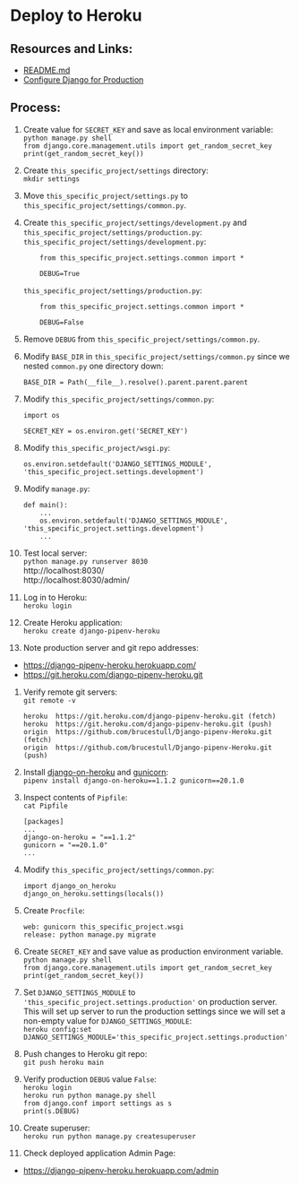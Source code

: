 # Deploy to Heroku

## Resources and Links:
* [README.md](../README.md)
* [Configure Django for Production](https://thinkster.io/tutorials/configuring-django-settings-for-production)  

## Process:

1. Create value for `SECRET_KEY` and save as local environment variable:  
`python manage.py shell`  
`from django.core.management.utils import get_random_secret_key`  
`print(get_random_secret_key())`  

1. Create `this_specific_project/settings` directory:  
`mkdir settings`  

1. Move `this_specific_project/settings.py` to `this_specific_project/settings/common.py`.  

1. Create `this_specific_project/settings/development.py` and `this_specific_project/settings/production.py`:  
    `this_specific_project/settings/development.py`:  
    ```
        from this_specific_project.settings.common import *

        DEBUG=True
    ```
    `this_specific_project/settings/production.py`:  
    ```
        from this_specific_project.settings.common import *

        DEBUG=False
    ```

1. Remove `DEBUG` from `this_specific_project/settings/common.py`.  

1. Modify `BASE_DIR` in `this_specific_project/settings/common.py` since we nested `common.py` one directory down:  
    ```
    BASE_DIR = Path(__file__).resolve().parent.parent.parent
    ```

1. Modify `this_specific_project/settings/common.py`:  
    ```
    import os

    SECRET_KEY = os.environ.get('SECRET_KEY')
    ```

1. Modify `this_specific_project/wsgi.py`:  
    ```
    os.environ.setdefault('DJANGO_SETTINGS_MODULE', 'this_specific_project.settings.development')
    ```

1. Modify `manage.py`:  
    ```
    def main():
        ...
        os.environ.setdefault('DJANGO_SETTINGS_MODULE', 'this_specific_project.settings.development')
        ...
    ```

1. Test local server:  
`python manage.py runserver 8030`  
http://localhost:8030/  
http://localhost:8030/admin/  

1. Log in to Heroku:  
`heroku login`  

1. Create Heroku application:  
`heroku create django-pipenv-heroku`  

1. Note production server and git repo addresses:  
* https://django-pipenv-heroku.herokuapp.com/  
* https://git.heroku.com/django-pipenv-heroku.git  

1. Verify remote git servers:  
`git remote -v`  
    ```
    heroku  https://git.heroku.com/django-pipenv-heroku.git (fetch)
    heroku  https://git.heroku.com/django-pipenv-heroku.git (push)
    origin  https://github.com/brucestull/Django-pipenv-Heroku.git (fetch)
    origin  https://github.com/brucestull/Django-pipenv-Heroku.git (push)
    ```

1. Install [django-on-heroku](https://pypi.org/project/django-on-heroku/) and [gunicorn](https://pypi.org/project/gunicorn/):  
`pipenv install django-on-heroku==1.1.2 gunicorn==20.1.0`  

1. Inspect contents of `Pipfile`:  
`cat Pipfile`  
    ```
    [packages]
    ...
    django-on-heroku = "==1.1.2"
    gunicorn = "==20.1.0"
    ...
    ```

1. Modify `this_specific_project/settings/common.py`:  
    ```
    import django_on_heroku
    django_on_heroku.settings(locals())
    ```

1. Create `Procfile`:
    ```
    web: gunicorn this_specific_project.wsgi
    release: python manage.py migrate
    ```

1. Create `SECRET_KEY` and save value as production environment variable.  
`python manage.py shell`  
`from django.core.management.utils import get_random_secret_key`  
`print(get_random_secret_key())`  

1. Set `DJANGO_SETTINGS_MODULE` to `'this_specific_project.settings.production'` on production server. This will set up server to run the production settings since we will set a non-empty value for `DJANGO_SETTINGS_MODULE`:  
`heroku config:set DJANGO_SETTINGS_MODULE='this_specific_project.settings.production'`  

1. Push changes to Heroku git repo:  
`git push heroku main`  

1. Verify production `DEBUG` value `False`:  
`heroku login`  
`heroku run python manage.py shell`  
`from django.conf import settings as s`  
`print(s.DEBUG)`  

1. Create superuser:  
`heroku run python manage.py createsuperuser`  

1. Check deployed application Admin Page:  
* https://django-pipenv-heroku.herokuapp.com/admin

